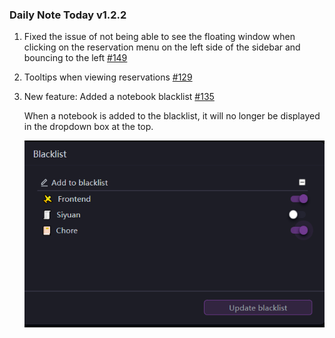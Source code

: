 ### Daily Note Today v1.2.2

1. Fixed the issue of not being able to see the floating window when clicking on the reservation menu on the left side of the sidebar and bouncing to the left [#149](https://github.com/frostime/siyuan-dailynote-today/issues/149)
2. Tooltips when viewing reservations [#129](https://github.com/frostime/siyuan-dailynote-today/issues/129)
3. New feature: Added a notebook blacklist [#135](https://github.com/frostime/siyuan-dailynote-today/issues/135)

    When a notebook is added to the blacklist, it will no longer be displayed in the dropdown box at the top.

    ![](asset/Blacklist.png)

